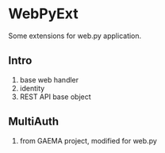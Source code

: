 # WebPyExt

Some extensions for web.py application.

## Intro

1. base web handler
1. identity
1. REST API base object

## MultiAuth

1. from GAEMA project, modified for web.py
